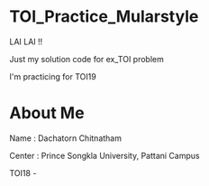 # TOI_Practice_Mularstyle
LAI LAI !!

Just my solution code for ex_TOI problem 

I'm practicing for TOI19

# About Me

Name : Dachatorn Chitnatham

Center : Prince Songkla University, Pattani Campus

TOI18 - 
